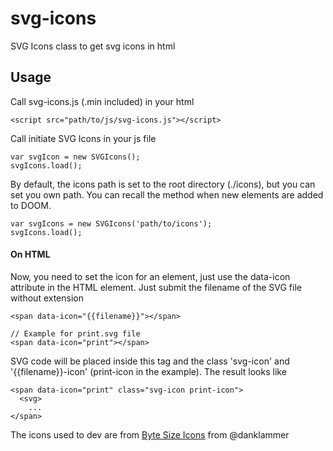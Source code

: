 # svg-icons
SVG Icons class to get svg icons in html

## Usage
Call svg-icons.js (.min included) in your html
```
<script src="path/to/js/svg-icons.js"></script>
```

Call initiate SVG Icons in your js file
```
var svgIcon = new SVGIcons();
svgIcons.load();
```

By default, the icons path is set to the root directory (./icons), but you can set you own path. You can recall the method when new elements are added to DOOM.
```
var svgIcons = new SVGIcons('path/to/icons');
svgIcons.load();
```
#### On HTML
Now, you need to set the icon for an element, just use the data-icon attribute in the HTML element. Just submit the filename of the SVG file without extension
```
<span data-icon="{{filename}}"></span>

// Example for print.svg file
<span data-icon="print"></span>
```

SVG code will be placed inside this tag and the class 'svg-icon' and '{{filename}}-icon' (print-icon in the example). The result looks like
```
<span data-icon="print" class="svg-icon print-icon">
  <svg>
    ...
</span>
```

The icons used to dev are from [Byte Size Icons](https://github.com/danklammer/bytesize-icons) from @danklammer
